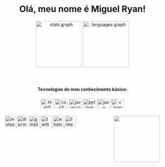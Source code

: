 <h1 align="center">Olá, meu nome é Miguel Ryan!</h1>

###

<div align="center">
  <img src="https://github-readme-stats.vercel.app/api?hide_title=false&hide_rank=false&show_icons=true&include_all_commits=true&count_private=true&disable_animations=false&theme=dracula&locale=en&hide_border=false&username=athavus" height="150" alt="stats graph"  />
  <img src="https://github-readme-stats.vercel.app/api/top-langs?locale=en&hide_title=false&layout=compact&card_width=320&langs_count=5&theme=dracula&hide_border=false&username=athavus" height="150" alt="languages graph"  />
</div>

###

<br clear="both">

<h4 align="center">Tecnologias do meu conhecimento básico:</h4>

###

<div align="center">
  <img src="https://cdn.jsdelivr.net/gh/devicons/devicon/icons/html5/html5-original.svg" height="30" width="42" alt="html5 logo"  />
  <img src="https://cdn.jsdelivr.net/gh/devicons/devicon/icons/css3/css3-original.svg" height="30" width="42" alt="css3 logo"  />
  <img src="https://cdn.jsdelivr.net/gh/devicons/devicon/icons/javascript/javascript-original.svg" height="30" width="42" alt="javascript logo"  />
  <img src="https://cdn.jsdelivr.net/gh/devicons/devicon/icons/python/python-original.svg" height="30" width="42" alt="python logo"  />
  <img src="https://cdn.jsdelivr.net/gh/devicons/devicon/icons/java/java-original.svg" height="30" width="42" alt="java logo"  />
  <img src="https://cdn.jsdelivr.net/gh/devicons/devicon/icons/c/c-original.svg" height="30" width="42" alt="c logo"  />
</div>

###

<img align="right" height="150" src="https://thumbs.gfycat.com/AdvancedReasonableElephantbeetle-max-1mb.gif"  />

###

<div align="left">
  <a href="https://www.instagram.com/1mrzin/" target="_blank">
    <img src="https://img.shields.io/static/v1?message=Instagram&logo=instagram&label=1mrzin&color=E4405F&logoColor=white&labelColor=&style=for-the-badge" height="35" alt="instagram logo"  />
  </a>
  <img src="https://img.shields.io/static/v1?message=Discord&logo=discord&label=mrzin 3849&color=7289DA&logoColor=white&labelColor=&style=for-the-badge" height="35" alt="discord logo"  />
  <a href="miguelryanfreitas@gmail.com" target="_blank">
    <img src="https://img.shields.io/static/v1?message=Gmail&logo=gmail&label=miguelryanfreitas&color=D14836&logoColor=white&labelColor=&style=for-the-badge" height="35" alt="gmail logo"  />
  </a>
  <a href="https://twitter.com/ath4vus" target="_blank">
    <img src="https://img.shields.io/static/v1?message=Twitter&logo=twitter&label=ath4vus&color=1DA1F2&logoColor=white&labelColor=&style=for-the-badge" height="35" alt="twitter logo"  />
  </a>
  <a href="https://web.whatsapp.com/send?phone=5583988864397" target="_blank">
    <img src="https://img.shields.io/static/v1?message=Whatsapp&logo=whatsapp&label=83988864397&color=25D366&logoColor=white&labelColor=&style=for-the-badge" height="35" alt="whatsapp logo"  />
  </a>
  <a href="https://www.linkedin.com/in/miguel-ryan-freitas-914504245/" target="_blank">
    <img src="https://img.shields.io/static/v1?message=LinkedIn&logo=linkedin&label=miguelryanfreitas&color=0077B5&logoColor=white&labelColor=&style=for-the-badge" height="35" alt="linkedin logo"  />
  </a>
</div>

###

<br clear="both">

###
